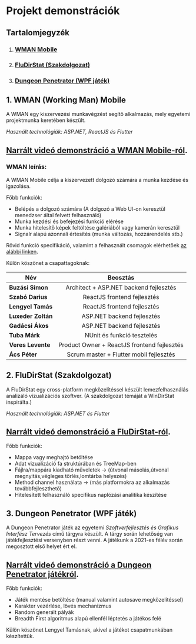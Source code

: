 # Projekt demonstrációk

## Tartalomjegyzék

1. ### [WMAN Mobile](#1-wman-working-man-mobile)
2. ### [FluDirStat (Szakdolgozat)](#2-fludirstat-szakdolgozat)
3. ### [Dungeon Penetrator (WPF játék)](#3-dungeon-penetrator-wpf-játék)

## 1. **WMAN (Working Man) Mobile**

A WMAN egy kiszervezési munkavégzést segítő alkalmazás, mely egyetemi projektmunka keretében készült.

_Használt technológiák: ASP.NET, ReactJS és Flutter_

## [Narrált videó demonstráció a WMAN Mobile-ról](https://www.youtube.com/watch?v=5M-7LB_eroc).

### WMAN leírás:

A WMAN Mobile célja a kiszervezett dolgozó számára a munka kezdése és igazolása.

Főbb funkciók:

- Belépés a dolgozó számára (A dolgozó a Web UI-on keresztül menedzser által felvett felhasználó)
- Munka kezdési és befejezési funkció elérése
- Munka hitelesítő képek feltöltése galériából vagy kamerán keresztül
- Signalr alapú azonnali értesítés (munka változás, hozzárendelés stb.)

Rövid funkció specifikáció, valamint a felhasznált csomagok elérhetőek [az alábbi linken](https://github.com/bprof-projm/wman/blob/master/docs/wman_mobile.docx).

Külön köszönet a csapattagoknak:

| Név                |                  Beosztás                   |
| ------------------ | :-----------------------------------------: |
| **Buzási Simon**   |   Architect + ASP.NET backend fejlesztés    |
| **Szabó Darius**   |         ReactJS frontend fejlesztés         |
| **Lengyel Tamás**  |         ReactJS frontend fejlesztés         |
| **Luxeder Zoltán** |         ASP.NET backend fejlesztés          |
| **Gadácsi Ákos**   |         ASP.NET backend fejlesztés          |
| **Tuba Márk**      |         NUnit és funkció tesztelés          |
| **Veres Levente**  | Product Owner + ReactJS frontend fejlesztés |
| **Ács Péter**      |   Scrum master + Flutter mobil fejlesztés   |

## 2. **FluDirStat (Szakdolgozat)**

A FluDirStat egy cross-platform megközelítéssel készült lemezfelhasználás analizáló vizualizációs szoftver. (A szakdolgozat témáját a WinDirStat inspirálta.)

_Használt technológiák: ASP.NET és Flutter_

## [Narrált videó demonstráció a FluDirStat-ról](https://youtu.be/7tQKMscmkCM).

Főbb funkciók:

- Mappa vagy meghajtó betöltése
- Adat vizualizáció fa struktúrában és TreeMap-ben
- Fájlra/mappára kiadható műveletek -> (útvonal másolás,útvonal megnyitás,végleges törlés,lomtárba helyezés)
- Method channel használata -> (más platformokra az alkalmazás továbbfejleszthető)
- Hitelesített felhasználó specifikus naplózási analitika készítése

## 3. **Dungeon Penetrator (WPF játék)**

A Dungeon Penetrator játék az egyetemi *Szoftverfejlesztés és Grafikus Interfész Tervezés* című tárgyra készült. A tárgy során lehetőség van játékfejlesztési versenyben részt venni. A játékunk a 2021-es félév során megosztott első helyet ért el.

## [Narrált videó demonstráció a Dungeon Penetrator játékról](https://www.youtube.com/watch?v=mNxx3_GIIN0).

Főbb funkciók:

- Játék mentése betöltése (manual valamint autosave megközelítéssel)
- Karakter vezérlése, lövés mechanizmus
- Random generált pályák
- Breadth First algoritmus alapú ellenfél léptetés a játékos felé

Külön köszönet Lengyel Tamásnak, akivel a játékot csapatmunkában készítettük.
